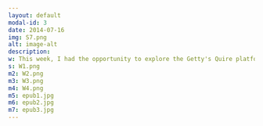 ```yaml
---
layout: default
modal-id: 3
date: 2014-07-16
img: S7.png
alt: image-alt
description: 
w: This week, I had the opportunity to explore the Getty's Quire platform and utilize its features to publish my own publication in various formats. My goal was to delve into the capabilities of the platform and understand what it has to offer. Although the Getty's Quire platform presented some complexities, I persisted in my efforts to create a PDF version, convert my publication into a downloadable e-book, and publish my content online. Despite encountering challenges along the way, such as navigating through the platform's intricate features and tools, I remained determined to achieve my publishing goals. Moreover, I discovered that Getty's Quire platform has been trusted by real-life museums for their exhibition catalogues, further highlighting its credibility and potential. The fact that renowned museums have chosen this platform for their catalogues is a testament to its reliability and effectiveness in the field of museum publications. Here is an example https://www.getty.edu/publications/cultural-heritage-mass-atrocities/ . Moving forward, I am want to dedicate more time and effort to further explore the Getty's Quire platform in the upcoming weeks.
s: W1.png
m2: W2.png
m3: W3.png
m4: W4.png
m5: epub1.jpg
m6: epub2.jpg
m7: epub3.jpg
---
```



